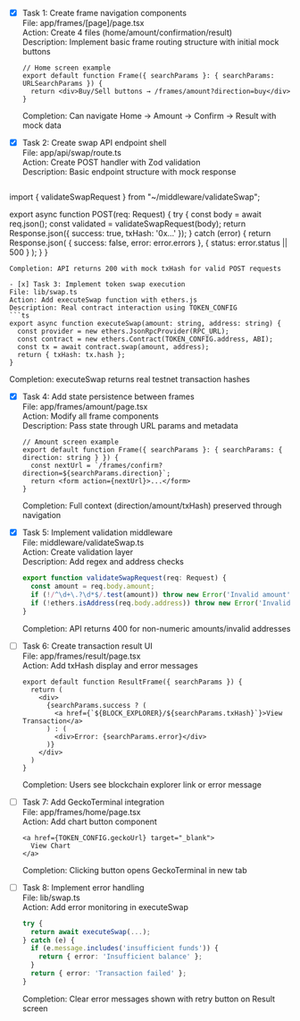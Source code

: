 - [x] Task 1: Create frame navigation components  
  File: app/frames/[page]/page.tsx  
  Action: Create 4 files (home/amount/confirmation/result)  
  Description: Implement basic frame routing structure with initial mock buttons  
  ```tsx
  // Home screen example
  export default function Frame({ searchParams }: { searchParams: URLSearchParams }) {
    return <div>Buy/Sell buttons → /frames/amount?direction=buy</div>
  }
  ```
  Completion: Can navigate Home → Amount → Confirm → Result with mock data

- [x] Task 2: Create swap API endpoint shell  
  File: app/api/swap/route.ts  
  Action: Create POST handler with Zod validation  
  Description: Basic endpoint structure with mock response  
  ```ts
import { validateSwapRequest } from "~/middleware/validateSwap";
  
export async function POST(req: Request) {
  try {
    const body = await req.json();
    const validated = validateSwapRequest(body);
    return Response.json({ success: true, txHash: '0x...' });
  } catch (error) {
    return Response.json(
      { success: false, error: error.errors },
      { status: error.status || 500 }
    );
  }
  }
  ```
  Completion: API returns 200 with mock txHash for valid POST requests

- [x] Task 3: Implement token swap execution  
  File: lib/swap.ts  
  Action: Add executeSwap function with ethers.js  
  Description: Real contract interaction using TOKEN_CONFIG  
  ```ts
  export async function executeSwap(amount: string, address: string) {
    const provider = new ethers.JsonRpcProvider(RPC_URL);
    const contract = new ethers.Contract(TOKEN_CONFIG.address, ABI);
    const tx = await contract.swap(amount, address);
    return { txHash: tx.hash };
  }
  ```
  Completion: executeSwap returns real testnet transaction hashes

- [x] Task 4: Add state persistence between frames  
  File: app/frames/amount/page.tsx  
  Action: Modify all frame components  
  Description: Pass state through URL params and metadata  
  ```tsx
  // Amount screen example
  export default function Frame({ searchParams }: { searchParams: { direction: string } }) {
    const nextUrl = `/frames/confirm?direction=${searchParams.direction}`;
    return <form action={nextUrl}>...</form>
  }
  ```
  Completion: Full context (direction/amount/txHash) preserved through navigation

- [x] Task 5: Implement validation middleware  
  File: middleware/validateSwap.ts  
  Action: Create validation layer  
  Description: Add regex and address checks  
  ```ts
  export function validateSwapRequest(req: Request) {
    const amount = req.body.amount;
    if (!/^\d+\.?\d*$/.test(amount)) throw new Error('Invalid amount');
    if (!ethers.isAddress(req.body.address)) throw new Error('Invalid address');
  }
  ```
  Completion: API returns 400 for non-numeric amounts/invalid addresses

- [ ] Task 6: Create transaction result UI  
  File: app/frames/result/page.tsx  
  Action: Add txHash display and error messages  
  ```tsx
  export default function ResultFrame({ searchParams }) {
    return (
      <div>
        {searchParams.success ? (
          <a href={`${BLOCK_EXPLORER}/${searchParams.txHash}`}>View Transaction</a>
        ) : (
          <div>Error: {searchParams.error}</div>
        )}
      </div>
    )
  }
  ```
  Completion: Users see blockchain explorer link or error message

- [ ] Task 7: Add GeckoTerminal integration  
  File: app/frames/home/page.tsx  
  Action: Add chart button component  
  ```tsx
  <a href={TOKEN_CONFIG.geckoUrl} target="_blank">
    View Chart
  </a>
  ```
  Completion: Clicking button opens GeckoTerminal in new tab

- [ ] Task 8: Implement error handling  
  File: lib/swap.ts  
  Action: Add error monitoring in executeSwap  
  ```ts
  try {
    return await executeSwap(...);
  } catch (e) {
    if (e.message.includes('insufficient funds')) {
      return { error: 'Insufficient balance' };
    }
    return { error: 'Transaction failed' };
  }
  ```
  Completion: Clear error messages shown with retry button on Result screen

